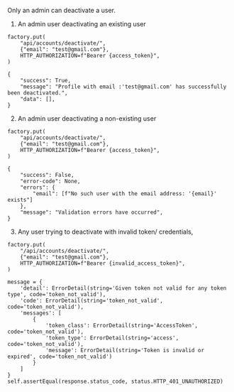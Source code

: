 Only an admin can deactivate a user. 

1. An admin user deactivating an existing user

```
factory.put(
    "api/accounts/deactivate/",
    {"email": "test@gmail.com"},
    HTTP_AUTHORIZATION=f"Bearer {access_token}",
)

{
    "success": True,
    "message": "Profile with email :'test@gmail.com' has successfully been deactivated.",
    "data": [],
}
```

2. An admin user deactivating a non-existing user

```
factory.put(
    "api/accounts/deactivate/",
    {"email": "test@gmail.com"},
    HTTP_AUTHORIZATION=f"Bearer {access_token}",
)

{
    "success": False,
    "error-code": None,
    "errors": {
        "email": [f"No such user with the email address: '{email}' exists"]
    },
    "message": "Validation errors have occurred",
}
```

3. Any user trying to deactivate with invalid token/ credentials,

```
factory.put(
    "/api/accounts/deactivate/",
    {"email": "test@gmail.com"},
    HTTP_AUTHORIZATION=f"Bearer {invalid_access_token}",
)

message = {
    'detail': ErrorDetail(string='Given token not valid for any token type', code='token_not_valid'),
    'code': ErrorDetail(string='token_not_valid', code='token_not_valid'),
    'messages': [
        {
            'token_class': ErrorDetail(string='AccessToken', code='token_not_valid'),
            'token_type': ErrorDetail(string='access', code='token_not_valid'),
            'message': ErrorDetail(string='Token is invalid or expired', code='token_not_valid')
        }
    ]
}
self.assertEqual(response.status_code, status.HTTP_401_UNAUTHORIZED)
```
